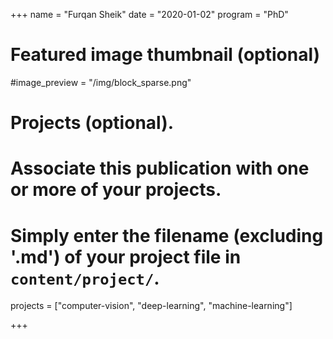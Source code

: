 +++
name = "Furqan Sheik"
date = "2020-01-02"
program = "PhD"

# Featured image thumbnail (optional)
#image_preview = "/img/block_sparse.png"


# Projects (optional).
#   Associate this publication with one or more of your projects.
#   Simply enter the filename (excluding '.md') of your project file in `content/project/`.
projects = ["computer-vision", "deep-learning", "machine-learning"]

+++
